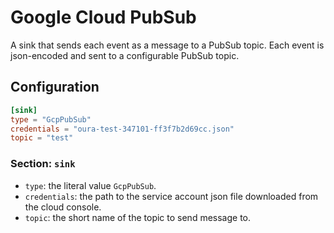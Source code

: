 # Google Cloud PubSub

A sink that sends each event as a message to a PubSub topic. Each event is json-encoded and sent to a configurable PubSub topic.

## Configuration

```toml
[sink]
type = "GcpPubSub"
credentials = "oura-test-347101-ff3f7b2d69cc.json"
topic = "test"
```

### Section: `sink`

- `type`: the literal value `GcpPubSub`.
- `credentials`: the path to the service account json file downloaded from the cloud console.
- `topic`: the short name of the topic to send message to.
